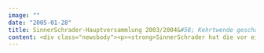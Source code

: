 ```yaml
---
image: ""
date: "2005-01-28"
title: SinnerSchrader-Hauptversammlung 2003/2004&#58; Kehrtwende geschafft / Vorstand erwartet erhebliche E-Commerce-Investitionen
content: <div class="newsbody"><p><strong>SinnerSchrader hat die vor einem Jahr angekündigte Kehrtwende geschafft und erwartet ein deutliches Wachstum im Jahr 2005. Dies erklärte der Vorstandsvorsitzende Matthias Schrader auf der heutigen Hauptversammlung in Hamburg.</strong></p><p>„Wir haben gehalten, was wir versprochen haben&#58; SinnerSchrader neu auszurichten und zur operativen Profitabilität zurückzufinden“, so Schrader. „Gleichzeitig haben wir das Neukundengeschäft auf innovative Themen mit Wachstumsperspektive gelenkt.“ Die Kostenstruktur sei deutlich verbessert und der negative Umsatztrend der Vorjahre gestoppt und umgekehrt worden.</p><p>Zum wichtigsten Thema entwickle sich der Handel über das Internet. Laut Schrader planen immer mehr Hersteller und Marken, in den Direktvertrieb über das Internet zu investieren&#58; „Wir sehen in den letzten Monaten eine Wiederbelebung der klassischen E-Commerce-Themen.“ Der interaktive Vertriebskanal zeige noch immer eine erstaunliche Wachstumsdynamik.</p><p>SinnerSchrader besitze eine gute Ausgangsposition, um als Dienstleister von dieser Entwicklung zu profitieren und erfolgreich Neugeschäft zu generieren. Mit hoher Ausdauer und Qualitätsbewusstsein habe das Unternehmen in den vergangenen Jahren SinnerSchrader zu einer starken Dienstleistungsmarke gemacht, die nun von einem wieder wachsenden Markt profitieren werde.</p><p>Im Gegensatz zum vergangenen Jahr, als die Hauptversammlung über eine Sonderausschüttung zu befinden hatte, standen in diesem Jahr keine außergewöhnlichen Themen auf der Tagesordnung der Aktionärszusammenkunft. Die Veranstaltung fand erstmals im Haus der Patriotischen Gesellschaft in fußläufiger Entfernung von der Hamburger Börse statt.</p><p><a class="news-backlink" href="/de/"><svg class="svg-ico svg-ico--arrow-left"><use xlink&#58;href="#arrow-down"></use></svg>Zurück zur Presse Übersicht</a></p></div>
---
```

